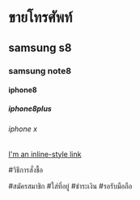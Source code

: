 # ขายโทรศัพท์
## samsung s8
### samsung note8
#### iphone8
##### iphone8plus
###### iphone x
[I'm an inline-style link](https://www.google.com)

#วิธีการสั่งชื้อ

#สมัครสมาชิก
#ใส่ที่อยู่
#ชำระเงิน
#รอรับมือถือ
